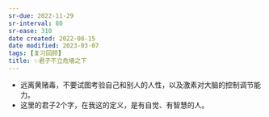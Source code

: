 ```yaml
---
sr-due: 2022-11-29
sr-interval: 80
sr-ease: 310
date created: 2022-08-15
date modified: 2023-03-07
tags: [复习回顾]
title: ✨君子不立危墙之下
---
```

- 远离黄赌毒，不要试图考验自己和别人的人性，以及激素对大脑的控制调节能力。
- 这里的君子2个字，在我这的定义，是有自觉、有智慧的人。
